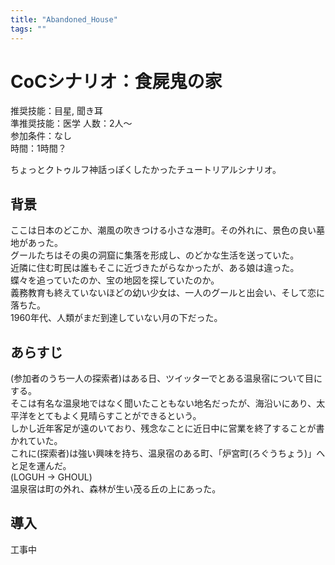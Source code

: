 ```yaml
---
title: "Abandoned_House"
tags: ""
---
```

# CoCシナリオ：食屍鬼の家

推奨技能：目星, 聞き耳  
準推奨技能：医学
人数：2人～  
参加条件：なし  
時間：1時間？

ちょっとクトゥルフ神話っぽくしたかったチュートリアルシナリオ。  

## 背景

ここは日本のどこか、潮風の吹きつける小さな港町。その外れに、景色の良い墓地があった。  
グールたちはその奥の洞窟に集落を形成し、のどかな生活を送っていた。  
近隣に住む町民は誰もそこに近づきたがらなかったが、ある娘は違った。  
蝶々を追っていたのか、宝の地図を探していたのか。  
義務教育も終えていないほどの幼い少女は、一人のグールと出会い、そして恋に落ちた。  
1960年代、人類がまだ到達していない月の下だった。

## あらすじ

(参加者のうち一人の探索者)はある日、ツイッターでとある温泉宿について目にする。  
そこは有名な温泉地ではなく聞いたこともない地名だったが、海沿いにあり、太平洋をとてもよく見晴らすことができるという。  
しかし近年客足が遠のいており、残念なことに近日中に営業を終了することが書かれていた。  
これに(探索者)は強い興味を持ち、温泉宿のある町、「炉宮町(ろぐうちょう)」へと足を運んだ。  
(LOGUH -> GHOUL)  
温泉宿は町の外れ、森林が生い茂る丘の上にあった。  

## 導入

工事中
